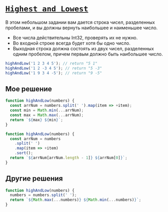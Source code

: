 # [`Highest and Lowest`](../../index.md)

В этом небольшом задании вам дается строка чисел, разделенных пробелами, и вы должны вернуть наибольшее и наименьшее число.

- Все числа действительны Int32, проверять их не нужно.
- Во входной строке всегда будет хотя бы одно число.
- Выходная строка должна состоять из двух чисел, разделенных одним пробелом, причем первым должно быть наибольшее число.

```js
highAndLow('1 2 3 4 5'); // return "5 1"
highAndLow('1 2 -3 4 5'); // return "5 -3"
highAndLow('1 9 3 4 -5'); // return "9 -5"
```

## Мое решение

```js
function highAndLow(numbers) {
  const arrNum = numbers.split(' ').map(item => +item);
  const min = Math.min(...arrNum);
  const max = Math.max(...arrNum);
  return `${max} ${min}`;
}
```

```js
function highAndLow(numbers) {
  const arrNum = numbers
    .split(' ')
    .map(item => +item)
    .sort();
  return `${arrNum[arrNum.length - 1]} ${arrNum[0]}`;
}
```

## Другие решения

```js
function highAndLow(numbers) {
  numbers = numbers.split(' ');
  return `${Math.max(...numbers)} ${Math.min(...numbers)}`;
}
```

